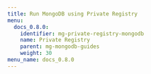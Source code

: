 ```yaml
---
title: Run MongoDB using Private Registry
menu:
  docs_0.8.0:
    identifier: mg-private-registry-mongodb
    name: Private Registry
    parent: mg-mongodb-guides
    weight: 30
menu_name: docs_0.8.0
---
```


